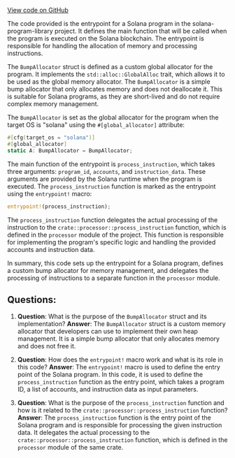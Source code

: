 [View code on GitHub](https://github.com/solana-labs/solana-program-library/examples/rust/custom-heap/src/entrypoint.rs)

The code provided is the entrypoint for a Solana program in the solana-program-library project. It defines the main function that will be called when the program is executed on the Solana blockchain. The entrypoint is responsible for handling the allocation of memory and processing instructions.

The `BumpAllocator` struct is defined as a custom global allocator for the program. It implements the `std::alloc::GlobalAlloc` trait, which allows it to be used as the global memory allocator. The `BumpAllocator` is a simple bump allocator that only allocates memory and does not deallocate it. This is suitable for Solana programs, as they are short-lived and do not require complex memory management.

The `BumpAllocator` is set as the global allocator for the program when the target OS is "solana" using the `#[global_allocator]` attribute:

```rust
#[cfg(target_os = "solana")]
#[global_allocator]
static A: BumpAllocator = BumpAllocator;
```

The main function of the entrypoint is `process_instruction`, which takes three arguments: `program_id`, `accounts`, and `instruction_data`. These arguments are provided by the Solana runtime when the program is executed. The `process_instruction` function is marked as the entrypoint using the `entrypoint!` macro:

```rust
entrypoint!(process_instruction);
```

The `process_instruction` function delegates the actual processing of the instruction to the `crate::processor::process_instruction` function, which is defined in the `processor` module of the project. This function is responsible for implementing the program's specific logic and handling the provided accounts and instruction data.

In summary, this code sets up the entrypoint for a Solana program, defines a custom bump allocator for memory management, and delegates the processing of instructions to a separate function in the `processor` module.
## Questions: 
 1. **Question**: What is the purpose of the `BumpAllocator` struct and its implementation?
   **Answer**: The `BumpAllocator` struct is a custom memory allocator that developers can use to implement their own heap management. It is a simple bump allocator that only allocates memory and does not free it.

2. **Question**: How does the `entrypoint!` macro work and what is its role in this code?
   **Answer**: The `entrypoint!` macro is used to define the entry point of the Solana program. In this code, it is used to define the `process_instruction` function as the entry point, which takes a program ID, a list of accounts, and instruction data as input parameters.

3. **Question**: What is the purpose of the `process_instruction` function and how is it related to the `crate::processor::process_instruction` function?
   **Answer**: The `process_instruction` function is the entry point of the Solana program and is responsible for processing the given instruction data. It delegates the actual processing to the `crate::processor::process_instruction` function, which is defined in the `processor` module of the same crate.